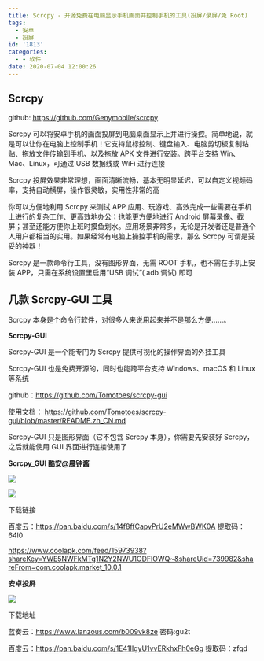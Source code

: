```yaml
---
title: Scrcpy - 开源免费在电脑显示手机画面并控制手机的工具(投屏/录屏/免 Root)
tags:
  - 安卓
  - 投屏
id: '1813'
categories:
  - - 软件
date: 2020-07-04 12:00:26
---
```


## Scrcpy

github: https://github.com/Genymobile/scrcpy

Scrcpy 可以将安卓手机的画面投屏到电脑桌面显示上并进行操控。简单地说，就是可以让你在电脑上控制手机！它支持鼠标控制、键盘输入、电脑剪切板复制粘贴、拖放文件传输到手机、以及拖放 APK 文件进行安装。跨平台支持 Win、Mac、Linux，可通过 USB 数据线或 WiFi 进行连接

Scrcpy 投屏效果非常理想，画面清晰流畅，基本无明显延迟，可以自定义视频码率，支持自动横屏，操作很灵敏，实用性非常的高

你可以方便地利用 Scrcpy 来测试 APP 应用、玩游戏、高效完成一些需要在手机上进行的复杂工作、更高效地办公；也能更方便地进行 Android 屏幕录像、截屏；甚至还能方便你上班时摸鱼划水。应用场景非常多，无论是开发者还是普通个人用户都相当的实用。如果经常有电脑上操控手机的需求，那么 Scrcpy 可谓是妥妥的神器！

Scrcpy 是一款命令行工具，没有图形界面，无需 ROOT 手机，也不需在手机上安装 APP，只需在系统设置里启用“USB 调试”( adb 调试) 即可

## 几款 Scrcpy-GUI 工具

Scrcpy 本身是个命令行软件，对很多人来说用起来并不是那么方便……。

**Scrcpy-GUI**

Scrcpy-GUI 是一个能专门为 Scrcpy 提供可视化的操作界面的外挂工具

Scrcpy-GUI 也是免费开源的，同时也能跨平台支持 Windows、macOS 和 Linux 等系统

github：https://github.com/Tomotoes/scrcpy-gui

使用文档： https://github.com/Tomotoes/scrcpy-gui/blob/master/README.zh_CN.md

Scrcpy-GUI 只是图形界面（它不包含 Scrcpy 本身），你需要先安装好 Scrcpy，之后就能使用 GUI 界面进行连接使用了

**Scrcpy_GUI 酷安@晨钟酱**

![](https://cdn.jsdelivr.net/gh/cuilongjin/static@main/img/20210102203423.png)

![](https://cdn.jsdelivr.net/gh/cuilongjin/static@main/img/20210102203440.png)

下载链接

百度云：https://pan.baidu.com/s/14f8ffCapvPrU2eMWwBWK0A 提取码：64l0

https://www.coolapk.com/feed/15973938?shareKey=YWE5NWFkMTg1N2Y2NWU1ODFlOWQ~&shareUid=739982&shareFrom=com.coolapk.market_10.0.1

**安卓投屏**

![](https://cdn.jsdelivr.net/gh/cuilongjin/static@main/img/20210102203457.png)

下载地址

蓝奏云：https://www.lanzous.com/b009vk8ze 密码:gu2t

百度云：https://pan.baidu.com/s/1E41IIgyU1vvERkhxFh0eGg 提取码：zfqd

